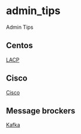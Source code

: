 # admin_tips
Admin Tips


## Centos

[LACP](docs/lacp.md)

## Cisco

[Cisco](docs/cisco.md)

## Message brockers
[Kafka](docs/kafka.md)